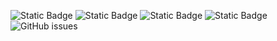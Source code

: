 ![Static Badge](https://img.shields.io/badge/blacklists-60-000000) ![Static Badge](https://img.shields.io/badge/blacklisted-3044489-cc0000) ![Static Badge](https://img.shields.io/badge/whitelisted-2242-00CC00) ![Static Badge](https://img.shields.io/badge/streaming_blacklist-28106-000000) ![GitHub issues](https://img.shields.io/github/issues/fabriziosalmi/blacklists)
